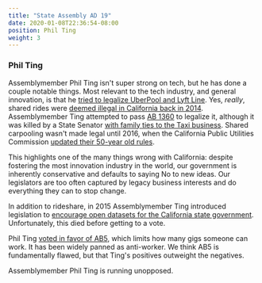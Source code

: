 ```yaml
---
title: "State Assembly AD 19"
date: 2020-01-08T22:36:54-08:00
position: Phil Ting
weight: 3
---
```


### Phil Ting

Assemblymember Phil Ting isn't super strong on tech, but he has done a couple
notable things. Most relevant to the tech industry, and general innovation, is
that he [tried to legalize UberPool and Lyft Line](http://leginfo.legislature.ca.gov/faces/billNavClient.xhtml?bill_id=201520160AB1360&search_keywords=).
Yes, _really_, shared rides were [deemed illegal in California back in 2014](https://www.cnet.com/news/california-deems-all-ride-share-carpooling-services-illegal/).
Assemblymember Ting attempted to pass [AB 1360](https://www.latimes.com/business/technology/la-fi-tn-tnc-carpooling-20150420-story.html)
to legalize it, although it was killed by a State Senator
[with family ties to the Taxi business](https://www.latimes.com/politics/la-pol-sac-ben-hueso-taxi-industry-uber-lyft-20160311-story.html).
Shared carpooling wasn't made legal until 2016, when the California Public
Utilities Commission [updated their 50-year old rules](https://fortune.com/2016/04/21/california-uber-lyft-carpool/).

This highlights one of the many things wrong with California: despite fostering
the most innovation industry in the world, our government is inherently
conservative and defaults to saying No to new ideas. Our legislators are too
often captured by legacy business interests and do everything they can to stop
change.

In addition to rideshare, in 2015 Assemblymember Ting introduced legislation to
[encourage open datasets for the California state government](http://leginfo.legislature.ca.gov/faces/billNavClient.xhtml?bill_id=201520160AB1215&search_keywords=).
Unfortunately, this died before getting to a vote.

Phil Ting [voted in favor of AB5](https://legiscan.com/CA/rollcall/AB5/id/890318),
which limits how many gigs someone can work. It has been widely panned as
anti-worker. We think AB5 is fundamentally flawed, but that Ting's positives
outweight the negatives.

Assemblymember Phil Ting is running unopposed.
